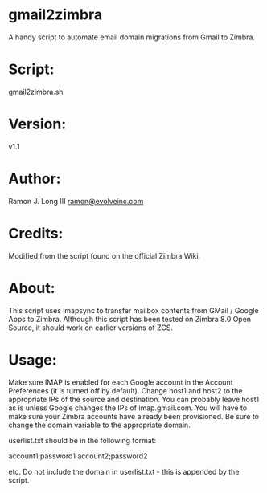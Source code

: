 gmail2zimbra
============

A handy script to automate email domain migrations from Gmail to Zimbra.

# Script:       
gmail2zimbra.sh

# Version:      
v1.1

# Author:       
Ramon J. Long III <ramon@evolveinc.com>

# Credits:      
Modified from the script found on the official Zimbra Wiki.

# About:        
This script uses imapsync to transfer mailbox contents from
GMail / Google Apps to Zimbra.  Although this script has been
tested on Zimbra 8.0 Open Source, it should work on earlier
versions of ZCS.

# Usage:        
Make sure IMAP is enabled for each Google account in the
Account Preferences (it is turned off by default).  Change
host1 and host2 to the appropriate IPs of the source and
destination.  You can probably leave host1 as is unless
Google changes the IPs of imap.gmail.com.  You will have to make
sure your Zimbra accounts have already been provisioned.
Be sure to change the domain variable to the appropriate domain.

userlist.txt should be in the following format:

account1;password1
account2;password2

etc.  Do not include the domain in userlist.txt - this is
appended by the script.
